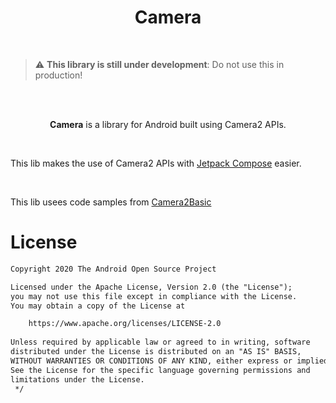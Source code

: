 <h1 align="center">Camera</h1></br>

> :warning: **This library is still under development**: Do not use this in production!

<br>
<br>

<p align="center">
    <b>Camera</b> is a library for Android built using Camera2 APIs.
</p>

<br>

This lib makes the use of Camera2 APIs with [Jetpack Compose](https://developer.android.com/jetpack/compose) easier.

<br>

This lib usees code samples from [Camera2Basic](https://github.com/android/camera-samples/tree/main/Camera2Basic)

# License
```xml
Copyright 2020 The Android Open Source Project

Licensed under the Apache License, Version 2.0 (the "License");
you may not use this file except in compliance with the License.
You may obtain a copy of the License at

    https://www.apache.org/licenses/LICENSE-2.0
    
Unless required by applicable law or agreed to in writing, software
distributed under the License is distributed on an "AS IS" BASIS,
WITHOUT WARRANTIES OR CONDITIONS OF ANY KIND, either express or implied.
See the License for the specific language governing permissions and
limitations under the License.
 */
```
